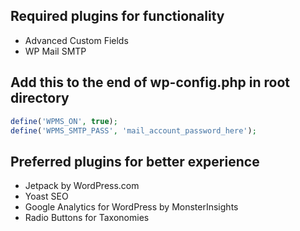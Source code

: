 ## Required plugins for functionality
- Advanced Custom Fields
- WP Mail SMTP

## Add this to the end of wp-config.php in root directory
```php
define('WPMS_ON', true);
define('WPMS_SMTP_PASS', 'mail_account_password_here');
```

## Preferred plugins for better experience
- Jetpack by WordPress.com
- Yoast SEO
- Google Analytics for WordPress by MonsterInsights
- Radio Buttons for Taxonomies
